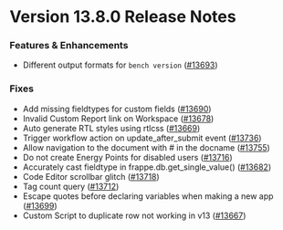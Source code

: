 # Version 13.8.0 Release Notes

### Features & Enhancements
- Different output formats for `bench version` ([#13693](https://github.com/frappe/frappe/pull/13693))

### Fixes
- Add missing fieldtypes for custom fields  ([#13690](https://github.com/frappe/frappe/pull/13690))
- Invalid Custom Report link on Workspace  ([#13678](https://github.com/frappe/frappe/pull/13678))
- Auto generate RTL styles using rtlcss ([#13669](https://github.com/frappe/frappe/pull/13669))
- Trigger workflow action on update_after_submit event ([#13736](https://github.com/frappe/frappe/pull/13736))
- Allow navigation to the document with # in the docname ([#13755](https://github.com/frappe/frappe/pull/13755))
- Do not create Energy Points for disabled users ([#13716](https://github.com/frappe/frappe/pull/13716))
- Accurately cast fieldtype in frappe.db.get_single_value() ([#13682](https://github.com/frappe/frappe/pull/13682))
- Code Editor scrollbar glitch ([#13718](https://github.com/frappe/frappe/pull/13718))
- Tag count query ([#13712](https://github.com/frappe/frappe/pull/13712))
- Escape quotes before declaring variables when making a new app ([#13699](https://github.com/frappe/frappe/pull/13699))
- Custom Script to duplicate row not working in v13 ([#13667](https://github.com/frappe/frappe/pull/13667))